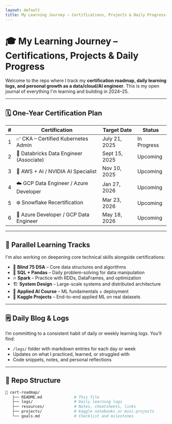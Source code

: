 ```yaml
---
layout: default
title: My Learning Journey – Certifications, Projects & Daily Progress
---
```


# 🎓 My Learning Journey – Certifications, Projects & Daily Progress

Welcome to the repo where I track my **certification roadmap, daily learning logs, and personal growth as a data/cloud/AI engineer**. This is my open journal of everything I'm learning and building in 2024–25.

---

## 🗓️ One-Year Certification Plan

| # | Certification                             | Target Date     | Status     |
|---|-------------------------------------------|-----------------|------------|
| 1 | ✅ CKA – Certified Kubernetes Admin        | July 21, 2025   | In Progress |
| 2 | 🧪 Databricks Data Engineer (Associate)    | Sept 15, 2025   | Upcoming   |
| 3 | 🤖 AWS + AI / NVIDIA AI Specialist         | Nov 10, 2025    | Upcoming   |
| 4 | ☁️ GCP Data Engineer / Azure Developer     | Jan 27, 2026    | Upcoming   |
| 5 | ❄️ Snowflake Recertification               | Mar 23, 2026    | Upcoming   |
| 6 | 🔁 Azure Developer / GCP Data Engineer     | May 18, 2026    | Upcoming   |

---

## 🔄 Parallel Learning Tracks

I'm also working on deepening core technical skills alongside certifications:

- 🧠 **Blind 75 DSA** – Core data structures and algorithms
- 🧮 **SQL + Pandas** – Daily problem-solving for data manipulation
- 🔥 **Spark** – Practice with RDDs, DataFrames, and optimization
- 🏗️ **System Design** – Large-scale systems and distributed architecture
- 🤖 **Applied AI Course** – ML fundamentals + deployment
- 🧪 **Kaggle Projects** – End-to-end applied ML on real datasets

---

## 🗒️ Daily Blog & Logs

I’m committing to a consistent habit of daily or weekly learning logs. You’ll find:

- `/logs/` folder with markdown entries for each day or week
- Updates on what I practiced, learned, or struggled with
- Code snippets, notes, and personal reflections

---

## 🧭 Repo Structure

```bash
📁 cert-roadmap/
   ├── README.md              # This file
   ├── logs/                  # Daily learning logs
   ├── resources/             # Notes, cheatsheets, links
   ├── projects/              # Kaggle notebooks or mini-projects
   └── goals.md               # Checklist and milestones
